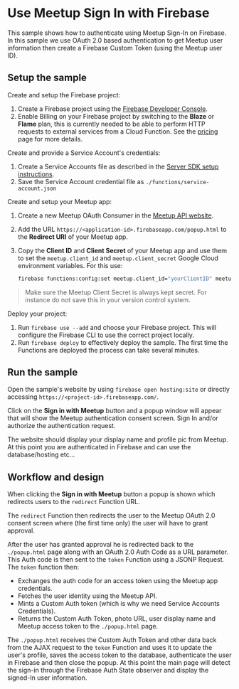# Use Meetup Sign In with Firebase

This sample shows how to authenticate using Meetup Sign-In on Firebase. In this sample we use OAuth 2.0 based authentication to get Meetup user information then create a Firebase Custom Token (using the Meetup user ID).


## Setup the sample

Create and setup the Firebase project:
 1. Create a Firebase project using the [Firebase Developer Console](https://console.firebase.google.com).
 1. Enable Billing on your Firebase project by switching to the **Blaze** or **Flame** plan, this is currently needed to be able to perform HTTP requests to external services from a Cloud Function. See the [pricing](https://firebase.google.com/pricing/) page for more details.

Create and provide a Service Account's credentials:
 1. Create a Service Accounts file as described in the [Server SDK setup instructions](https://firebase.google.com/docs/server/setup#add_firebase_to_your_app).
 1. Save the Service Account credential file as `./functions/service-account.json`

Create and setup your Meetup app:
 1. Create a new Meetup OAuth Consumer in the [Meetup API website](https://secure.meetup.com/meetup_api/oauth_consumers/).
 1. Add the URL `https://<application-id>.firebaseapp.com/popup.html` to the
    **Redirect URI** of your Meetup app.
 1. Copy the **Client ID** and **Client Secret** of your Meetup app and use them to set the `meetup.client_id` and `meetup.client_secret` Google Cloud environment variables. For this use:

    ```bash
    firebase functions:config:set meetup.client_id="yourClientID" meetup.client_secret="yourClientSecret"
    ```

 > Make sure the Meetup Client Secret is always kept secret. For instance do not save this in your version control system.

Deploy your project:
 1. Run `firebase use --add` and choose your Firebase project. This will configure the Firebase CLI to use the correct project locally.
 1. Run `firebase deploy` to effectively deploy the sample. The first time the Functions are deployed the process can take several minutes.


## Run the sample

Open the sample's website by using `firebase open hosting:site` or directly accessing `https://<project-id>.firebaseapp.com/`.

Click on the **Sign in with Meetup** button and a popup window will appear that will show the Meetup authentication consent screen. Sign In and/or authorize the authentication request.

The website should display your display name and profile pic from Meetup. At this point you are authenticated in Firebase and can use the database/hosting etc...

## Workflow and design

When clicking the **Sign in with Meetup** button a popup is shown which redirects users to the `redirect` Function URL.

The `redirect` Function then redirects the user to the Meetup OAuth 2.0 consent screen where (the first time only) the user will have to grant approval.

After the user has granted approval he is redirected back to the `./popup.html` page along with an OAuth 2.0 Auth Code as a URL parameter. This Auth code is then sent to the `token` Function using a JSONP Request. The `token` function then:
 - Exchanges the auth code for an access token using the Meetup app credentials.
 - Fetches the user identity using the Meetup API.
 - Mints a Custom Auth token (which is why we need Service Accounts Credentials).
 - Returns the Custom Auth Token, photo URL, user display name and Meetup access token to the `./popup.html` page.

  The `./popup.html` receives the Custom Auth Token and other data back from the AJAX request to the `token` Function and uses it to update the user's profile, saves the access token to the database, authenticate the user in Firebase and then close the popup.
 At this point the main page will detect the sign-in through the Firebase Auth State observer and display the signed-In user information.